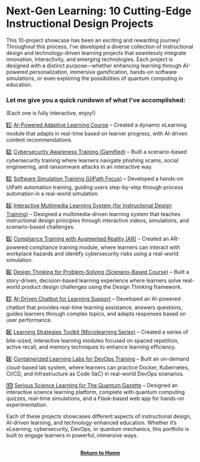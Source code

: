 # Next-Gen Learning: 10 Cutting-Edge Instructional Design Projects

This 10-project showcase has been an exciting and rewarding journey! Throughout this process, I’ve developed a diverse collection of instructional design and technology-driven learning projects that seamlessly integrate innovation, interactivity, and emerging technologies. Each project is designed with a distinct purpose—whether enhancing learning through AI-powered personalization, immersive gamification, hands-on software simulations, or even exploring the possibilities of quantum computing in education.

<h3>Let me give you a quick rundown of what I’ve accomplished:</h3>

(Each one is fully interactive, enjoy!)

1️⃣ [AI-Powered Adaptive Learning Course](https://github.com/rlangc/rlangc/blob/main/Instructional%20Design/10%20Project%20Showcase/AI-Powered%20Adaptive%20Learning%20Course/AI-Powered%20Adaptive%20Learning%20Course.md) – Created a dynamic eLearning module that adapts in real-time based on learner progress, with AI-driven content recommendations.

2️⃣ [Cybersecurity Awareness Training (Gamified)](https://github.com/rlangc/rlangc/blob/main/Instructional%20Design/10%20Project%20Showcase/Cybersecurity%20Awareness%20Training%20/Cybersecurity%20Awareness%20Training%20(Gamified).md) – Built a scenario-based cybersecurity training where learners navigate phishing scams, social engineering, and ransomware attacks in an interactive way.

3️⃣ [Software Simulation Training (UiPath Focus)](https://github.com/rlangc/rlangc/blob/main/Instructional%20Design/10%20Project%20Showcase/Software%20Simulation%20Training/Software%20Simulation%20Training%3A%20UiPath.md) – Developed a hands-on UiPath automation training, guiding users step-by-step through process automation in a real-world simulation.

4️⃣ [Interactive Multimedia Learning System (for Instructional Design Training)](https://github.com/rlangc/rlangc/blob/main/Instructional%20Design/10%20Project%20Showcase/Interactive%20Multimedia%20Learning%20System/Interactive%20Multimedia%20Learning%20System%20(for%20Instructional%20Design%20Training).md) – Designed a multimedia-driven learning system that teaches instructional design principles through interactive videos, simulations, and scenario-based challenges.

5️⃣ [Compliance Training with Augmented Reality (AR)](https://github.com/rlangc/rlangc/blob/main/Instructional%20Design/10%20Project%20Showcase/Compliance%20Training%20with%20Augmented%20Reality/Compliance%20Training%20with%20Augmented%20Reality%20(AR).md) – Created an AR-powered compliance training module, where learners can interact with workplace hazards and identify cybersecurity risks using a real-world simulation.

6️⃣ [Design Thinking for Problem-Solving (Scenario-Based Course)](https://github.com/rlangc/rlangc/blob/main/Instructional%20Design/10%20Project%20Showcase/Design%20Thinking%20for%20Problem-Solving/Design%20Thinking%20for%20Problem-Solving%20(Scenario-Based%20Course).md) – Built a story-driven, decision-based learning experience where learners solve real-world product design challenges using the Design Thinking framework.

7️⃣ [AI-Driven Chatbot for Learning Support](https://github.com/rlangc/rlangc/blob/main/Instructional%20Design/10%20Project%20Showcase/AI-Driven%20Chatbot%20for%20Learning%20Support/AI-Driven%20Chatbot%20for%20Learning%20Support.md) – Developed an AI-powered chatbot that provides real-time learning assistance, answers questions, guides learners through complex topics, and adapts responses based on user performance.

8️⃣ [Learning Strategies Toolkit (Microlearning Series)](https://github.com/rlangc/rlangc/blob/main/Instructional%20Design/10%20Project%20Showcase/Learning%20Strategies%20Toolkit/Learning%20Strategies%20Toolkit%20(Microlearning%20Series).md) – Created a series of bite-sized, interactive learning modules focused on spaced repetition, active recall, and memory techniques to enhance learning efficiency.

9️⃣ [Containerized Learning Labs for DevOps Training](https://github.com/rlangc/rlangc/blob/main/Instructional%20Design/10%20Project%20Showcase/Containerized%20Learning%20Labs%20for%20DevOps%20Training/Containerized%20Learning%20Labs%20for%20DevOps%20Training.md) – Built an on-demand cloud-based lab system, where learners can practice Docker, Kubernetes, CI/CD, and Infrastructure as Code (IaC) in real-world DevOps scenarios.

🔟 [Serious Science Learning for The Quantum Gazette](https://github.com/rlangc/rlangc/blob/main/Instructional%20Design/10%20Project%20Showcase/Serious%20Science%20Learning/Serious%20Science%20Learning%20(for%20The%20Quantum%20Gazette).md) – Designed an interactive science learning platform, complete with quantum computing quizzes, real-time simulations, and a Flask-based web app for hands-on experimentation.

Each of these projects showcases different aspects of instructional design, AI-driven learning, and technology-enhanced education. Whether it’s eLearning, cybersecurity, DevOps, or quantum mechanics, this portfolio is built to engage learners in powerful, immersive ways.

<h2></h2>
<p align="center">
  <a href="https://github.com/rlangc"><b>Return to Home</b></a>
